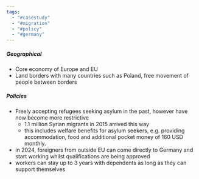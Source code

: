 ```yaml
---
tags:
  - "#casestudy"
  - "#migration"
  - "#policy"
  - "#germany"
---
```

##### Geographical
- Core economy of Europe and EU
- Land borders with many countries such as Poland, free movement of people between borders

##### Policies
- Freely accepting refugees seeking asylum in the past, however have now become more restrictive
	- 1.1 million Syrian migrants in 2015 arrived this way
	- this includes welfare benefits for asylum seekers, e.g. providing accommodation, food and additional pocket money of 160 USD monthly.
- in 2024, foreigners from outside EU can come directly to Germany and start working whilst qualifications are being approved
- workers can stay up to 3 years with dependents as long as they can support themselves